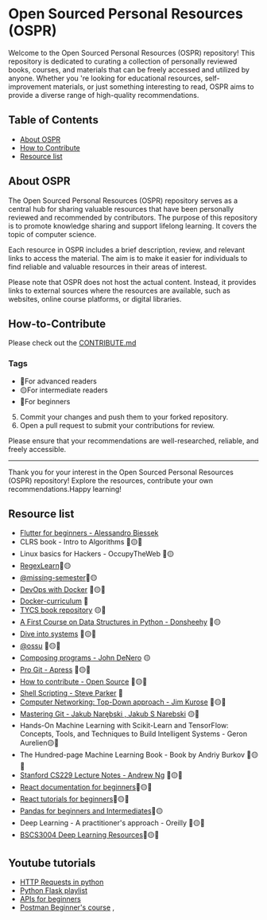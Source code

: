 # Open Sourced Personal Resources (OSPR)

Welcome to the Open Sourced Personal Resources (OSPR) repository! This repository is dedicated to curating a collection
 of personally reviewed books, courses, and materials that can be freely accessed and utilized by anyone. Whether you
're looking for educational resources, self-improvement materials, or just something interesting to read, OSPR aims to
 provide a diverse range of high-quality recommendations.

## Table of Contents

- [About OSPR](#about-ospr)
- [How to Contribute](#how-to-contribute)
- [Resource list](#resource-list)

## About OSPR

The Open Sourced Personal Resources (OSPR) repository serves as a central hub for sharing valuable resources that have
 been personally reviewed and recommended by contributors. The purpose of this repository is to promote knowledge
 sharing and support lifelong learning. It covers the topic of computer science.

Each resource in OSPR includes a brief description, review, and relevant links to access the material. The aim is to
 make it easier for individuals to find reliable and valuable resources in their areas of interest.

Please note that OSPR does not host the actual content. Instead, it provides links to external sources where the
 resources are available, such as websites, online course platforms, or digital libraries.

## How-to-Contribute
Please check out the [CONTRIBUTE.md](https://github.com/Spirizeon/OSPR/blob/main/CONTRIBUTE.md)
### Tags
- 🔴For advanced readers
- 🟡For intermediate readers
- 🔵For beginners

5. Commit your changes and push them to your forked repository.
6. Open a pull request to submit your contributions for review.

Please ensure that your recommendations are well-researched, reliable, and freely accessible.

---

Thank you for your interest in the Open Sourced Personal Resources (OSPR) repository! Explore the resources, contribute
 your own recommendations.Happy learning!
 

## Resource list

+ [Flutter for beginners - Alessandro Biessek](https://www.packtpub.com/product/flutter-for-beginners/9781788996082)
+ CLRS book - Intro to Algorithms 🔵🟡🔴
+ Linux basics for Hackers - OccupyTheWeb 🔵🟡
+ [RegexLearn](https://regexlearn.com/)🔵🟡
+ [@missing-semester](https://github.com/missing-semester)🔵🟡
+ [DevOps with Docker](https://devopswithdocker.com) 🔵🟡🔴
+ [Docker-curriculum](https://docker-curriculum.com/) 🔵
+ [TYCS book repository](https://teachyourselfcs.com/) 🟡🔴
+ [A First Course on Data Structures in Python - Donsheehy](https://donsheehy.github.io/datastructures/) 🔵🟡
+ [Dive into systems](https://diveintosystems.org/book/) 🔵🟡🔴
+ [@ossu](https://github.com/ossu) 🔵🟡🔴
+ [Composing programs - John DeNero](https://www.composingprograms.com/) 🟡
+ [Pro Git - Apress](https://git-scm.com/book/en/v2) 🔵🟡🔴
+ [How to contribute - Open Source](https://opensource.guide/how-to-contribute/) 🔵🟡🔴
+ [Shell Scripting - Steve Parker](https://www.shellscript.sh/) 🔵
+ [Computer Networking: Top-Down approach - Jim Kurose](https://beta.computer-networking.info/syllabus/default/index.html) 🔵🟡🔴
+ [Mastering Git - Jakub Narębski , Jakub S Narebski](https://www.packtpub.com/product/mastering-git/9781783553754) 🟡🔴
+ Hands-On Machine Learning with Scikit-Learn and TensorFlow: Concepts, Tools, and Techniques to Build Intelligent Systems - Geron Aurelien🟡🔴
+ The Hundred-page Machine Learning Book - Book by Andriy Burkov 🔵🟡🔴
+ [Stanford CS229 Lecture Notes - Andrew Ng](https://cs229.stanford.edu/main_notes.pdf) 🔵🟡🔴
+ [React documentation for beginners](https://react.dev/learn)🔵🟡🔴
+ [React tutorials for beginners](https://scrimba.com/learn/learnreact)🔵🟡🔴
+ [Pandas for beginners and Intermediates](https://youtube.com/playlist?list=PLeo1K3hjS3uuASpe-1LjfG5f14Bnozjwy&si=n3y3GaR1q3NauF9h)🔵🟡
+ Deep Learning - A practitioner's approach - Oreilly 🔵🟡🔴
+ [BSCS3004 Deep Learning Resources](https://github.com/DotSlash-A/BSCS3004-Deep-Learning-resources)🔵🟡🔴

## Youtube tutorials
- [HTTP Requests in python](https://www.youtube.com/watch?v=tb8gHvYlCFs)
- [Python Flask playlist](https://www.youtube.com/watch?v=MwZwr5Tvyxo&list=PL-osiE80TeTs4UjLw5MM6OjgkjFeUxCYH)
- [APIs for beginners](https://www.youtube.com/watch?v=WXsD0ZgxjRw)
- [Postman Beginner's course](https://www.youtube.com/watch?v=VywxIQ2ZXw4) ,

